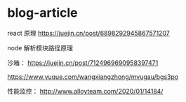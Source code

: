 # blog-article

react 原理
https://juejin.cn/post/6898292945867571207

node 解析模块路径原理

沙箱：
https://juejin.cn/post/7124969690958397471

https://www.yuque.com/wangxiangzhong/mvugau/bgs3po

性能监控：
http://www.alloyteam.com/2020/01/14184/
